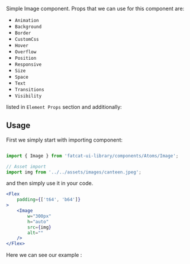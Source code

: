 Simple Image component. Props that we can use for this component are:

- `Animation`
- `Background`
- `Border`
- `CustomCss`
- `Hover`
- `Overflow`
- `Position`
- `Responsive`
- `Size`
- `Space`
- `Text`
- `Transitions`
- `Visibility`

listed in `Element Props` section and additionally:

## Usage 

First we simply start with importing component:

```jsx

import { Image } from 'fatcat-ui-library/components/Atoms/Image';

// Asset import
import img from '../../assets/images/canteen.jpeg';

```

and then simply use it in your code.

```jsx
<Flex
	padding={['t64', 'b64']}
>
	<Image
		w="300px"
		h="auto"
		src={img}
		alt=""
	/>
</Flex>
```

Here we can see our example	:
